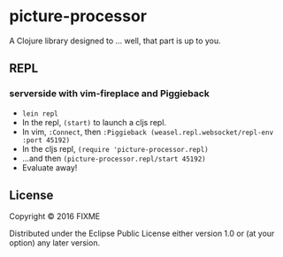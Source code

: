# picture-processor

A Clojure library designed to ... well, that part is up to you.

## REPL

### serverside with vim-fireplace and Piggieback

* `lein repl`
* In the repl, `(start)` to launch a cljs repl.
* In vim, `:Connect`, then `:Piggieback (weasel.repl.websocket/repl-env :port 45192)`
* In the cljs repl, `(require 'picture-processor.repl)`
* ...and then `(picture-processor.repl/start 45192)`
* Evaluate away!

## License

Copyright © 2016 FIXME

Distributed under the Eclipse Public License either version 1.0 or (at
your option) any later version.

